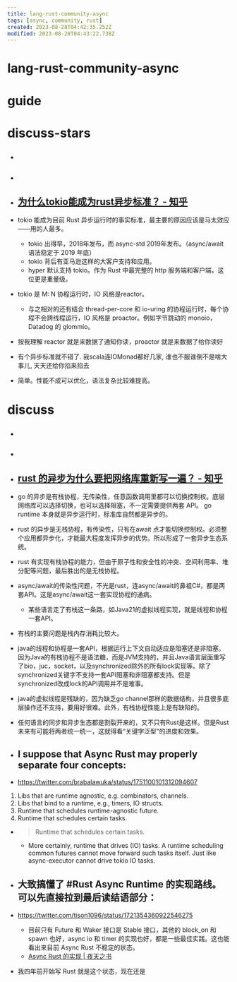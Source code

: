 ```yaml
---
title: lang-rust-community-async
tags: [async, community, rust]
created: 2023-08-28T04:42:35.252Z
modified: 2023-08-28T04:43:22.738Z
---
```


# lang-rust-community-async

# guide

# discuss-stars
- ## 

- ## 

- ## [为什么tokio能成为rust异步标准？ - 知乎](https://www.zhihu.com/question/586107884)
- tokio 能成为目前 Rust 异步运行时的事实标准，最主要的原因应该是马太效应——用的人最多。
  - tokio 出得早，2018年发布，而 async-std 2019年发布。（async/await 语法稳定于 2019 年底）
  - tokio 背后有亚马逊这样的大客户支持和应用。
  - hyper 默认支持 tokio。作为 Rust 中最完整的 http 服务端和客户端，这位更是重量级。
- tokio 是 M: N 协程运行时，IO 风格是reactor。
  - 与之相对的还有结合 thread-per-core 和 io-uring 的协程运行时，每个协程不会跨线程运行，IO 风格是 proactor。例如字节跳动的 monoio，Datadog 的 glommio。

- 按我理解 reactor 就是来数据了通知你读，proactor 就是来数据了给你读好

- 有个异步标准就不错了. 我scala连IOMonad都好几家, 谁也不服谁倒不是啥大事儿, 天天还给你掐来掐去

- 简单。性能不成可以优化，语法复杂比较难提高。
# discuss
- ## 

- ## 

- ## [rust 的异步为什么要把网络库重新写一遍？ - 知乎](https://www.zhihu.com/question/556880425)
- go 的异步是有栈协程，无传染性，任意函数调用里都可以切换控制权。底层网络库可以选择切换，也可以选择阻塞，不一定需要提供两套 API。 go runtime 本身就是异步运行时，标准库自然都是异步的。
- rust 的异步是无栈协程，有传染性，只有在await 点才能切换控制权。必须整个应用都异步化，才能最大程度发挥异步的优势。所以形成了一套异步生态系统。
- rust 有实现有栈协程的能力，但由于原子性和安全性的冲突、空间利用率、堆分配等问题，最后胜出的是无栈协程。

- async/await的传染性问题，不光是rust，连async/await的鼻祖C#，都是两套API。这是async/await这一套实现协程的通病。
  - 某些语言走了有栈这一条路，如Java21的虚拟线程实现，就是线程和协程一套API。
- 有栈的主要问题是栈内存消耗比较大。
- java的线程和协程是一套API，根据运行上下文自动适应是阻塞还是非阻塞。因为Java的有栈协程不是语法糖，而是JVM支持的，并且Java语言层面重写了bio，juc，socket，以及synchronized除外的所有lock实现等。除了synchronized关键字不支持一套API阻塞和非阻塞都支持。但是synchronized改成lock的API调用并不是难事。
- java的虚拟线程是残缺的，因为缺乏go channel那样的数据结构，并且很多底层操作还不支持，要用好很难。此外，有栈协程性能上是有缺陷的。

- 任何语言的同步和异步生态都是割裂开来的，又不只有Rust是这样。但是Rust未来有可能将两者统一统一，这就得看“关键字泛型”的进度和效果。

- ## I suppose that Async Rust may properly separate four concepts:
- https://twitter.com/brabalawuka/status/1751100101312094607
1. Libs that are runtime agnostic, e.g. combinators, channels.
2. Libs that bind to a runtime, e.g., timers, IO structs.
3. Runtime that schedules runtime-agnostic future.
4. Runtime that schedules certain tasks.

- > Runtime that schedules certain tasks.
  - More certainly, runtime that drives (IO) tasks. A runtime scheduling common futures cannot move forward such tasks itself. Just like async-executor cannot drive tokio IO tasks.

- ## 大致搞懂了 #Rust Async Runtime 的实现路线。可以先直接拉到最后读结语部分：
- https://twitter.com/tison1096/status/1721354360922546275
  - 目前只有 Future 和 Waker 接口是 Stable 接口，其他的 block_on 和 spawn 也好，async io 和 timer 的实现也好，都是一些最佳实践。这也能看出来目前 Async Rust 不稳定的状态。
  - [Async Rust 的实现 | 夜天之书](https://www.tisonkun.org/2023/11/05/async-rust/)
- 我四年前开始写 Rust 就是这个状态，现在还是
